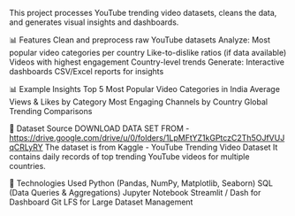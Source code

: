 
This project processes YouTube trending video datasets, cleans the data, and generates visual insights and dashboards.

📊 Features
Clean and preprocess raw YouTube datasets
Analyze:
Most popular video categories per country
Like-to-dislike ratios (if data available)
Videos with highest engagement
Country-level trends
Generate:
Interactive dashboards
CSV/Excel reports for insights

📊 Example Insights
Top 5 Most Popular Video Categories in India
Average Views & Likes by Category
Most Engaging Channels by Country
Global Trending Comparisons

📜 Dataset Source
DOWNLOAD DATA SET FROM -https://drive.google.com/drive/u/0/folders/1LpMFtYZ1kGPtczC2Th5OJfVUJqCRLyRY
The dataset is from Kaggle - YouTube Trending Video Dataset
It contains daily records of top trending YouTube videos for multiple countries.

🚀 Technologies Used
Python (Pandas, NumPy, Matplotlib, Seaborn)
SQL (Data Queries & Aggregations)
Jupyter Notebook
Streamlit / Dash for Dashboard
Git LFS for Large Dataset Management
